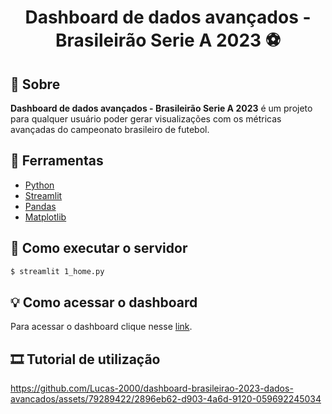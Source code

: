 <h1 align="center">
  Dashboard de dados avançados - Brasileirão Serie A 2023 ⚽
</h1>

## 🚨 Sobre

**Dashboard de dados avançados - Brasileirão Serie A 2023** é um projeto para qualquer usuário poder gerar visualizações com os métricas avançadas do campeonato brasileiro de futebol.

## 🔨 Ferramentas

- [Python](https://www.python.org)
- [Streamlit](https://streamlit.io)
- [Pandas](https://pandas.pydata.org)
- [Matplotlib](https://matplotlib.org)

## 💨 Como executar o servidor

```bash
$ streamlit 1_home.py
```

## 💡 Como acessar o dashboard

Para acessar o dashboard clique nesse [link](https://dashboard-brasileirao-2023-dados-avancados.streamlit.app).

## 🎞 Tutorial de utilização

https://github.com/Lucas-2000/dashboard-brasileirao-2023-dados-avancados/assets/79289422/2896eb62-d903-4a6d-9120-059692245034

